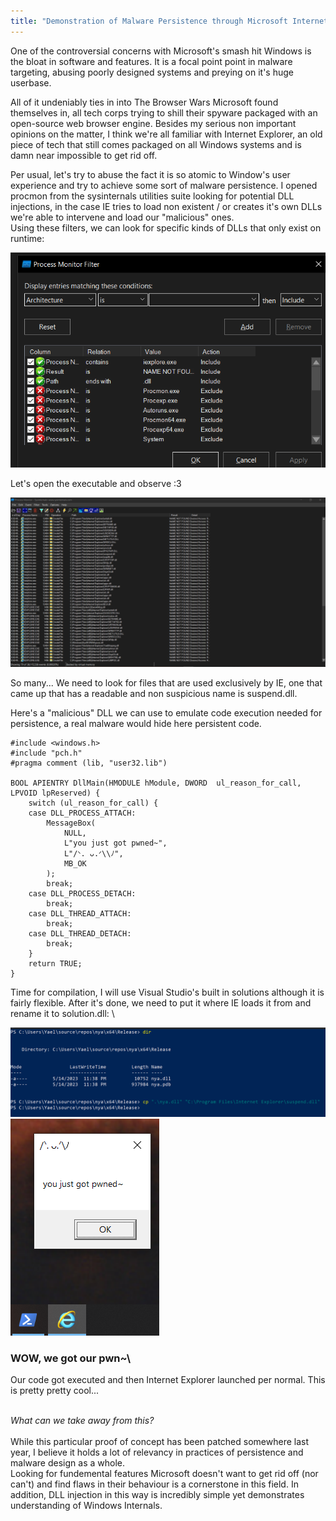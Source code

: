 ```yaml
---
title: "Demonstration of Malware Persistence through Microsoft Internet Explorer"
---
```



One of the controversial concerns with Microsoft\'s smash hit Windows is the bloat in software and features. It is a focal point point in malware targeting, abusing poorly designed systems and preying on it\'s huge userbase.

All of it undeniably ties in into The Browser Wars Microsoft found themselves in, all tech corps trying to shill their spyware packaged with an open-source web browser engine. Besides my serious non important opinions on the matter, I think we\'re all familiar with Internet Explorer, an old piece of tech that still comes packaged on all Windows systems and is damn near impossible to get rid off.

Per usual, let\'s try to abuse the fact it is so atomic to Window\'s user experience and try to achieve some sort of malware persistence.
I opened procmon from the sysinternals utilities suite looking for potential DLL injections, in the case IE tries to load non existent / or creates it\'s own DLLs we\'re able to intervene and load our \"malicious\" ones. \
Using these filters, we can look for specific kinds of DLLs that only exist on runtime:

![](../img/iepersistence/filters.png)

Let\'s open the executable and observe :3

![](../img/iepersistence/launch.png)

So many\.\.\. We need to look for files that are used exclusively by IE, one that came up that has a readable and non suspicious name is suspend\.dll.

Here\'s a \"malicious\" DLL we can use to emulate code execution needed for persistence, a real malware would hide here persistent code.
```
#include <windows.h>
#include "pch.h"
#pragma comment (lib, "user32.lib")

BOOL APIENTRY DllMain(HMODULE hModule, DWORD  ul_reason_for_call, LPVOID lpReserved) {
    switch (ul_reason_for_call) {
    case DLL_PROCESS_ATTACH:
        MessageBox(
            NULL,
            L"you just got pwned~",
            L"/ᐠ. ᴗ.ᐟ\\ﾉ",
            MB_OK
        );
        break;
    case DLL_PROCESS_DETACH:
        break;
    case DLL_THREAD_ATTACH:
        break;
    case DLL_THREAD_DETACH:
        break;
    }
    return TRUE;
}
```

Time for compilation, I will use Visual Studio\'s built in solutions although it is fairly flexible.
After it\'s done, we need to put it where IE loads it from and rename it to solution.dll: \

![](../img/iepersistence/cp.png)
![](../img/iepersistence/pwn.png)

### WOW, we got our pwn~\
Our code got executed and then Internet Explorer launched per normal. This is pretty pretty cool.\.\.

\
*What can we take away from this?* \
\
While this particular proof of concept has been patched somewhere last year\, I believe it holds a lot of relevancy in practices of persistence and malware design as a whole.\
Looking for fundemental features Microsoft doesn\'t want to get rid off \(nor can\'t\) and find flaws in their behaviour is a cornerstone in this field. In addition, DLL injection in this way is incredibly simple yet demonstrates understanding of Windows Internals.